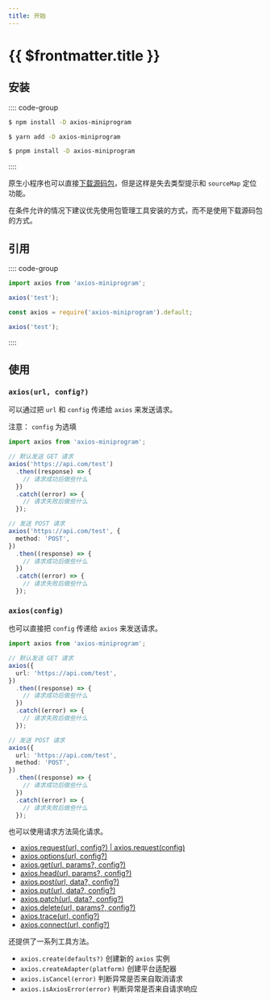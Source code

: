 ```yaml
---
title: 开始
---
```


# {{ $frontmatter.title }}

## 安装

:::: code-group

```bash [NPM]
$ npm install -D axios-miniprogram
```

```bash [YARN]
$ yarn add -D axios-miniprogram
```

```bash [PNPM]
$ pnpm install -D axios-miniprogram
```

::::

原生小程序也可以直接[下载源码包](https://github.com/zjx0905/axios-miniprogram/releases)，但是这样是失去类型提示和 `sourceMap` 定位功能。

在条件允许的情况下建议优先使用包管理工具安装的方式，而不是使用下载源码包的方式。

## 引用

:::: code-group

```ts [ES Module]
import axios from 'axios-miniprogram';

axios('test');
```

```ts [CommonJS]
const axios = require('axios-miniprogram').default;

axios('test');
```

::::

## 使用

### `axios(url, config?)`

可以通过把 `url` 和 `config` 传递给 `axios` 来发送请求。

注意： `config` 为选填

```ts
import axios from 'axios-miniprogram';

// 默认发送 GET 请求
axios('https://api.com/test')
  .then((response) => {
    // 请求成功后做些什么
  })
  .catch((error) => {
    // 请求失败后做些什么
  });

// 发送 POST 请求
axios('https://api.com/test', {
  method: 'POST',
})
  .then((response) => {
    // 请求成功后做些什么
  })
  .catch((error) => {
    // 请求失败后做些什么
  });
```

### `axios(config)`

也可以直接把 `config` 传递给 `axios` 来发送请求。

```ts
import axios from 'axios-miniprogram';

// 默认发送 GET 请求
axios({
  url: 'https://api.com/test',
})
  .then((response) => {
    // 请求成功后做些什么
  })
  .catch((error) => {
    // 请求失败后做些什么
  });

// 发送 POST 请求
axios({
  url: 'https://api.com/test',
  method: 'POST',
})
  .then((response) => {
    // 请求成功后做些什么
  })
  .catch((error) => {
    // 请求失败后做些什么
  });
```

也可以使用请求方法简化请求。

- [axios.request(url, config?) | axios.request(config)](/basics/request)
- [axios.options(url, config?)](/method/OPTIONS)
- [axios.get(url, params?, config?)](/method/GET)
- [axios.head(url, params?, config?)](/method/HEAD)
- [axios.post(url, data?, config?)](/method/POST)
- [axios.put(url, data?, config?)](/method/PUT)
- [axios.patch(url, data?, config?)](/method/PATCH)
- [axios.delete(url, params?, config?)](/method/DELETE)
- [axios.trace(url, config?)](/method/TRACE)
- [axios.connect(url, config?)](/method/CONNECT)

还提供了一系列工具方法。

- `axios.create(defaults?)` 创建新的 `axios` 实例
- `axios.createAdapter(platform)` 创建平台适配器
- `axios.isCancel(error)` 判断异常是否来自取消请求
- `axios.isAxiosError(error)` 判断异常是否来自请求响应
